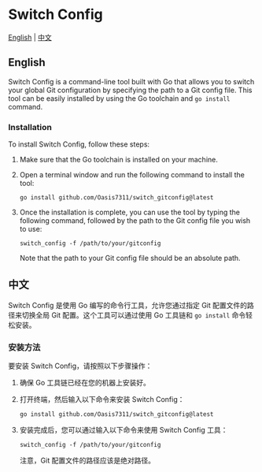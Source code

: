 # Switch Config

[English](#english) | [中文](#中文)

## English

Switch Config is a command-line tool built with Go that allows you to switch your global Git configuration by specifying the path to a Git config file. This tool can be easily installed by using the Go toolchain and `go install` command.

### Installation

To install Switch Config, follow these steps:

1. Make sure that the Go toolchain is installed on your machine.

2. Open a terminal window and run the following command to install the tool:

   ```
   go install github.com/Oasis7311/switch_gitconfig@latest
   ```

3. Once the installation is complete, you can use the tool by typing the following command, followed by the path to the Git config file you wish to use:

   ```
   switch_config -f /path/to/your/gitconfig
   ```

   Note that the path to your Git config file should be an absolute path.

## 中文

Switch Config 是使用 Go 编写的命令行工具，允许您通过指定 Git 配置文件的路径来切换全局 Git 配置。这个工具可以通过使用 Go 工具链和 `go install` 命令轻松安装。

### 安装方法

要安装 Switch Config，请按照以下步骤操作：

1. 确保 Go 工具链已经在您的机器上安装好。

2. 打开终端，然后输入以下命令来安装 Switch Config：

   ```
   go install github.com/Oasis7311/switch_gitconfig@latest
   ```

3. 安装完成后，您可以通过输入以下命令来使用 Switch Config 工具：

   ```
   switch_config -f /path/to/your/gitconfig
   ```

   注意，Git 配置文件的路径应该是绝对路径。